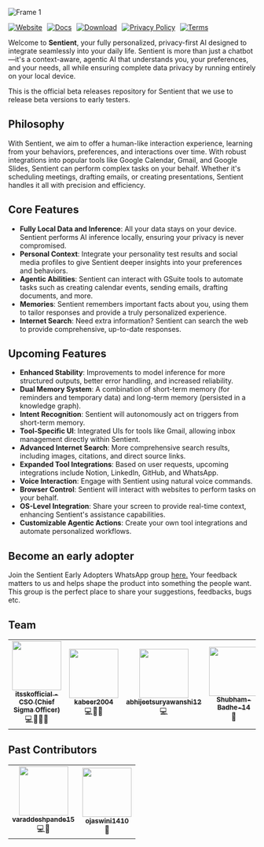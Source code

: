 ![Frame 1](https://github.com/user-attachments/assets/985a1e5a-4954-43ec-b310-e69cce8ecbe9)

<div style="display: flex; gap: 10px;">
  <a href="https://www.existence.technology/sentient"><img src="https://img.shields.io/badge/Website-Click%20Here-blue" alt="Website"></a>
  <a href="https://beneficial-billboard-012.notion.site/Sentient-1916d7df083c809c929bf012b33594fc"><img src="https://img.shields.io/badge/Docs-Read%20Now-green" alt="Docs"></a>
  <a href="https://existence-sentient.vercel.app/download"><img src="https://img.shields.io/badge/Download-Get%20It-red" alt="Download"></a>
  <a href="https://existence-sentient.vercel.app/privacy"><img src="https://img.shields.io/badge/Privacy%20Policy-View%20Here-purple" alt="Privacy Policy"></a>
  <a href="https://existence-sentient.vercel.app/terms"><img src="https://img.shields.io/badge/Terms-Read%20Here-orange" alt="Terms"></a>
</div>


Welcome to **Sentient**, your fully personalized, privacy-first AI designed to integrate seamlessly into your daily life. Sentient is more than just a chatbot—it's a context-aware, agentic AI that understands you, your preferences, and your needs, all while ensuring complete data privacy by running entirely on your local device.

This is the official beta releases repository for Sentient that we use to release beta versions to early testers.

## Philosophy   

With Sentient, we aim to offer a human-like interaction experience, learning from your behaviors, preferences, and interactions over time. With robust integrations into popular tools like Google Calendar, Gmail, and Google Slides, Sentient can perform complex tasks on your behalf. Whether it's scheduling meetings, drafting emails, or creating presentations, Sentient handles it all with precision and efficiency.

## Core Features

- **Fully Local Data and Inference**: All your data stays on your device. Sentient performs AI inference locally, ensuring your privacy is never compromised.
- **Personal Context**: Integrate your personality test results and social media profiles to give Sentient deeper insights into your preferences and behaviors.
- **Agentic Abilities**: Sentient can interact with GSuite tools to automate tasks such as creating calendar events, sending emails, drafting documents, and more.
- **Memories**: Sentient remembers important facts about you, using them to tailor responses and provide a truly personalized experience.
- **Internet Search**: Need extra information? Sentient can search the web to provide comprehensive, up-to-date responses.

## Upcoming Features 

- **Enhanced Stability**: Improvements to model inference for more structured outputs, better error handling, and increased reliability.
- **Dual Memory System**: A combination of short-term memory (for reminders and temporary data) and long-term memory (persisted in a knowledge graph).
- **Intent Recognition**: Sentient will autonomously act on triggers from short-term memory.
- **Tool-Specific UI**: Integrated UIs for tools like Gmail, allowing inbox management directly within Sentient.
- **Advanced Internet Search**: More comprehensive search results, including images, citations, and direct source links.
- **Expanded Tool Integrations**: Based on user requests, upcoming integrations include Notion, LinkedIn, GitHub, and WhatsApp.
- **Voice Interaction**: Engage with Sentient using natural voice commands.
- **Browser Control**: Sentient will interact with websites to perform tasks on your behalf.
- **OS-Level Integration**: Share your screen to provide real-time context, enhancing Sentient's assistance capabilities.
- **Customizable Agentic Actions**: Create your own tool integrations and automate personalized workflows.

## Become an early adopter

Join the Sentient Early Adopters WhatsApp group [here.](https://chat.whatsapp.com/IOHxuf2W8cKEuyZrMo8DOJ)
Your feedback matters to us and helps shape the product into something the people want. This group is the perfect place to share your suggestions, feedbacks, bugs etc.

## Team

<!-- ALL-CONTRIBUTORS-LIST:START - Do not remove or modify this section. -->
<!-- prettier-ignore-start -->
<!-- markdownlint-disable -->

<table>
  <tr>
     <td align="center">
       <a href="https://github.com/itsskofficial">
         <img src="https://avatars.githubusercontent.com/u/65887545?v=4?s=100" width="100px;" alt=""/>
         <br />
         <sub>
           <b>
             itsskofficial - CSO (Chief Sigma Officer)
           </b>
         </sub>
       </a>
       <br />
       <a title="Code, Design & Business">
         💻🎨👨‍💼
       </a>
     </td>  
     <td align="center">
       <a href="https://github.com/kabeer2004">
         <img src="https://avatars.githubusercontent.com/u/59280736?v=4" width="100px;" alt=""/>
         <br />
         <sub>
           <b>
             kabeer2004
           </b>
         </sub>
       </a>
       <br />
       <a title="Code & Business">
         💻👨‍💼
       </a>
     </td>  
      <td align="center">
       <a href="https://github.com/abhijeetsuryawanshi12">
         <img src="https://avatars.githubusercontent.com/u/108229267?v=4" width="100px;" alt=""/>
         <br />
         <sub>
           <b>
             abhijeetsuryawanshi12
           </b>
         </sub>
       </a>
       <br />
       <a title="Code">
         💻
       </a>
     </td> 
      <td align="center">
       <a href="https://github.com/Shubham-Badhe-14">
         <img src="https://avatars.githubusercontent.com/u/153096382?v=4" width="100px;" alt=""/>
         <br />
         <sub>
           <b>
             Shubham-Badhe-14
           </b>
         </sub>
       </a>
       <br />
       <a title="Operations Manager">
         📢
       </a>
     </td>  
  </tr>
</table>

## Past Contributors
<table>
  <tr>
      <td align="center">
       <a href="https://github.com/varaddeshpande15">
         <img src="https://avatars.githubusercontent.com/u/111638914?v=4" width="100px;" alt=""/>
         <br />
         <sub>
           <b>
             varaddeshpande15
           </b>
         </sub>
       </a>
       <br />
       <a title="Code and Outreach">
         💻📢
       </a>
     </td>  
    <td align="center">
       <a href="https://github.com/ojaswini1410">
         <img src="https://avatars.githubusercontent.com/u/113436626?v=4" width="100px;" alt=""/>
         <br />
         <sub>
           <b>
             ojaswini1410
           </b>
         </sub>
       </a>
       <br />
       <a title="Design">
         🎨
       </a>
     </td>  
  </tr>
</table>

<!-- markdownlint-restore -->
<!-- prettier-ignore-end -->
<!-- ALL-CONTRIBUTORS-LIST:END -->  
